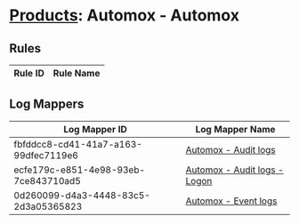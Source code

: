 # [Products](README.md): Automox - Automox

## Rules

|Rule ID|Rule Name|
|----|----|


## Log Mappers

|Log Mapper ID|Log Mapper Name|
|----|----|
|fbfddcc8-cd41-41a7-a163-99dfec7119e6|[Automox - Audit logs](../mappings/fbfddcc8-cd41-41a7-a163-99dfec7119e6.md)|
|ecfe179c-e851-4e98-93eb-7ce843710ad5|[Automox - Audit logs - Logon](../mappings/ecfe179c-e851-4e98-93eb-7ce843710ad5.md)|
|0d260099-d4a3-4448-83c5-2d3a05365823|[Automox - Event logs](../mappings/0d260099-d4a3-4448-83c5-2d3a05365823.md)|


